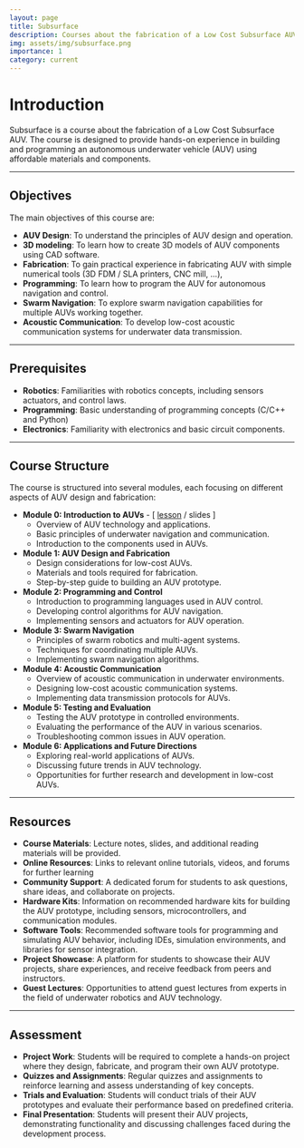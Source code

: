 ```yaml
---
layout: page
title: Subsurface
description: Courses about the fabrication of a Low Cost Subsurface AUV
img: assets/img/subsurface.png
importance: 1
category: current
---
```


# Introduction

Subsurface is a course about the fabrication of a Low Cost Subsurface AUV. The course is designed to provide hands-on experience in building and programming an autonomous underwater vehicle (AUV) using affordable materials and components.

---

## Objectives

The main objectives of this course are:

- **AUV Design**: To understand the principles of AUV design and operation.
- **3D modeling**: To learn how to create 3D models of AUV components using CAD software.
- **Fabrication**: To gain practical experience in fabricating AUV with simple numerical tools (3D FDM / SLA printers, CNC mill, ...),
- **Programming**: To learn how to program the AUV for autonomous navigation and control.
- **Swarm Navigation**: To explore swarm navigation capabilities for multiple AUVs working together.
- **Acoustic Communication**: To develop low-cost acoustic communication systems for underwater data transmission.

---

## Prerequisites

- **Robotics**: Familiarities with robotics concepts, including sensors actuators, and control laws.
- **Programming**: Basic understanding of programming concepts (C/C++ and Python)
- **Electronics**: Familiarity with electronics and basic circuit components.

---

## Course Structure

The course is structured into several modules, each focusing on different aspects of AUV design and fabrication:

- **Module 0: Introduction to AUVs** - [ [lesson](/teaching/subsurface/module_0) / slides ]
  - Overview of AUV technology and applications.
  - Basic principles of underwater navigation and communication.
  - Introduction to the components used in AUVs.
- **Module 1: AUV Design and Fabrication**
  - Design considerations for low-cost AUVs.
  - Materials and tools required for fabrication.
  - Step-by-step guide to building an AUV prototype.
- **Module 2: Programming and Control**
  - Introduction to programming languages used in AUV control.
  - Developing control algorithms for AUV navigation.
  - Implementing sensors and actuators for AUV operation.
- **Module 3: Swarm Navigation**
  - Principles of swarm robotics and multi-agent systems.
  - Techniques for coordinating multiple AUVs.
  - Implementing swarm navigation algorithms.
- **Module 4: Acoustic Communication**
  - Overview of acoustic communication in underwater environments.
  - Designing low-cost acoustic communication systems.
  - Implementing data transmission protocols for AUVs.
- **Module 5: Testing and Evaluation**
  - Testing the AUV prototype in controlled environments.
  - Evaluating the performance of the AUV in various scenarios.
  - Troubleshooting common issues in AUV operation.
- **Module 6: Applications and Future Directions**
  - Exploring real-world applications of AUVs.
  - Discussing future trends in AUV technology.
  - Opportunities for further research and development in low-cost AUVs.

---

## Resources

- **Course Materials**: Lecture notes, slides, and additional reading materials will be provided.
- **Online Resources**: Links to relevant online tutorials, videos, and forums for further learning
- **Community Support**: A dedicated forum for students to ask questions, share ideas, and collaborate on projects.
- **Hardware Kits**: Information on recommended hardware kits for building the AUV prototype, including sensors, microcontrollers, and communication modules.
- **Software Tools**: Recommended software tools for programming and simulating AUV behavior, including IDEs, simulation environments, and libraries for sensor integration.
- **Project Showcase**: A platform for students to showcase their AUV projects, share experiences, and receive feedback from peers and instructors.
- **Guest Lectures**: Opportunities to attend guest lectures from experts in the field of underwater robotics and AUV technology.

---

## Assessment

- **Project Work**: Students will be required to complete a hands-on project where they design, fabricate, and program their own AUV prototype.
- **Quizzes and Assignments**: Regular quizzes and assignments to reinforce learning and assess understanding of key concepts.
- **Trials and Evaluation**: Students will conduct trials of their AUV prototypes and evaluate their performance based on predefined criteria.
- **Final Presentation**: Students will present their AUV projects, demonstrating functionality and discussing challenges faced during the development process.

